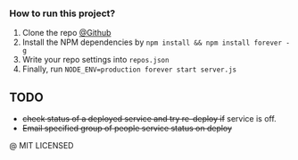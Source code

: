 ### How to run this project?
1. Clone the repo [@Github](http://github.com/epicallan/github-deploy-server)<br>
2. Install the NPM dependencies by `npm install && npm install forever -g`<br>
3. Write your repo settings into `repos.json`<br>
4. Finally, run  `NODE_ENV=production forever start server.js`

## TODO
- ~~check status of a deployed service and try re-deploy if~~ service is off.
- ~~Email specified group of people service status on deploy~~

@ MIT LICENSED
